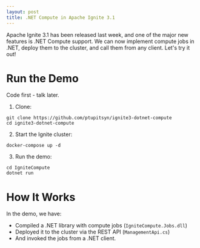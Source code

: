```yaml
---
layout: post
title: .NET Compute in Apache Ignite 3.1
---
```


Apache Ignite 3.1 has been released last week, and one of the major new features is .NET Compute support. We can now implement compute jobs in .NET, deploy them to the cluster, and call them from any client. Let's try it out!

# Run the Demo

Code first - talk later.

1. Clone:

```shell
git clone https://github.com/ptupitsyn/ignite3-dotnet-compute
cd ignite3-dotnet-compute
```

2. Start the Ignite cluster:

```shell
docker-compose up -d
```

3. Run the demo:

```shell
cd IgniteCompute
dotnet run
```

# How It Works

In the demo, we have:
* Compiled a .NET library with compute jobs (`IgniteCompute.Jobs.dll`)
* Deployed it to the cluster via the REST API (`ManagementApi.cs`)
* And invoked the jobs from a .NET client.

